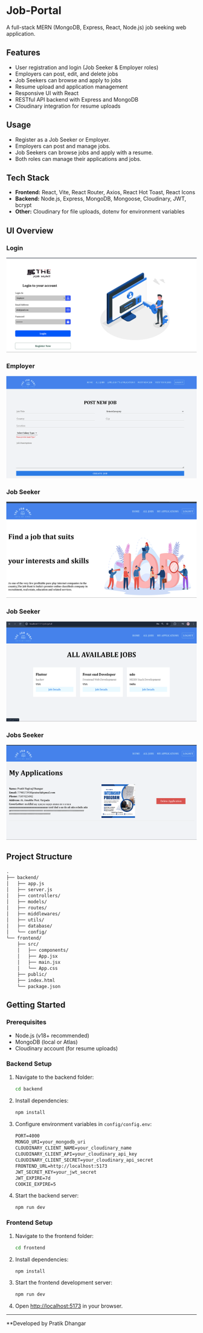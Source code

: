 # Job-Portal

A full-stack MERN (MongoDB, Express, React, Node.js) job seeking web application.

## Features

- User registration and login (Job Seeker & Employer roles)
- Employers can post, edit, and delete jobs
- Job Seekers can browse and apply to jobs
- Resume upload and application management
- Responsive UI with React
- RESTful API backend with Express and MongoDB
- Cloudinary integration for resume uploads

## Usage

- Register as a Job Seeker or Employer.
- Employers can post and manage jobs.
- Job Seekers can browse jobs and apply with a resume.
- Both roles can manage their applications and jobs.

## Tech Stack

- **Frontend:** React, Vite, React Router, Axios, React Hot Toast, React Icons
- **Backend:** Node.js, Express, MongoDB, Mongoose, Cloudinary, JWT, bcrypt
- **Other:** Cloudinary for file uploads, dotenv for environment variables


## UI Overview

### Login
![Login](./frontend/public/Screenshots/Login.png)

### Employer 
![Post Job](./frontend/public/Screenshots/PostJob.png)

### Job Seeker
![Dashboard](./frontend/public/Screenshots/Dashboard.png)

### Job Seeker
![Jobs](./frontend/public/Screenshots/Jobs.png)

### Jobs Seeker
![My Applications](./frontend/public/Screenshots/MyApplications.png)


## Project Structure

```
.
├── backend/
│   ├── app.js
│   ├── server.js
│   ├── controllers/
│   ├── models/
│   ├── routes/
│   ├── middlewares/
│   ├── utils/
│   ├── database/
│   └── config/
└── frontend/
    ├── src/
    │   ├── components/
    │   ├── App.jsx
    │   ├── main.jsx
    │   └── App.css
    ├── public/
    ├── index.html
    └── package.json
```

## Getting Started

### Prerequisites

- Node.js (v18+ recommended)
- MongoDB (local or Atlas)
- Cloudinary account (for resume uploads)

### Backend Setup

1. Navigate to the backend folder:

   ```sh
   cd backend
   ```

2. Install dependencies:

   ```sh
   npm install
   ```

3. Configure environment variables in `config/config.env`:

   ```
   PORT=4000
   MONGO_URI=your_mongodb_uri
   CLOUDINARY_CLIENT_NAME=your_cloudinary_name
   CLOUDINARY_CLIENT_API=your_cloudinary_api_key
   CLOUDINARY_CLIENT_SECRET=your_cloudinary_api_secret
   FRONTEND_URL=http://localhost:5173
   JWT_SECRET_KEY=your_jwt_secret
   JWT_EXPIRE=7d
   COOKIE_EXPIRE=5
   ```

4. Start the backend server:

   ```sh
   npm run dev
   ```

### Frontend Setup

1. Navigate to the frontend folder:

   ```sh
   cd frontend
   ```

2. Install dependencies:

   ```sh
   npm install
   ```

3. Start the frontend development server:

   ```sh
   npm run dev
   ```

4. Open [http://localhost:5173](http://localhost:5173) in your browser.

---

**Developed by Pratik Dhangar 
